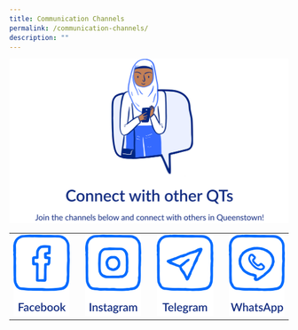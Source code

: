 ```yaml
---
title: Communication Channels
permalink: /communication-channels/
description: ""
---
```

![](/images/CONNECT%20WITH%20US/connect-with-other-qts.png)

<table>
<tbody><tr>
  <td>
		<a href="https://www.facebook.com">
						<img src="/images/CONNECT%20WITH%20US/facebook-button.png">
		</a>
	</td>
	<td>
		<p></p>
	</td>
  <td>
		<a href="https://www.instagram.com">
						<img src="/images/CONNECT%20WITH%20US/instagram-button.png">
		</a>
	</td>
	<td>
		<p></p>
	</td>
  <td>
		<a href="https://www.telegram.com">
						<img src="/images/CONNECT%20WITH%20US/telegram-button.png">
		</a>
	</td>
	<td>
		<p></p>
	</td>
  <td>
		<a href="https://www.whatsapp.com">
						<img src="/images/CONNECT%20WITH%20US/whatsapp-button.png">
		</a>
	</td>
</tr>	
</tbody></table>